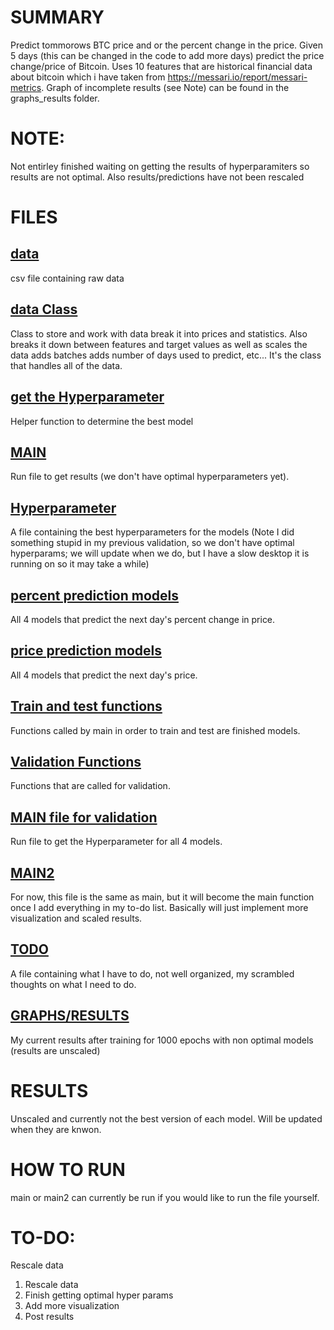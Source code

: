 # SUMMARY
Predict tommorows BTC price and or the percent change in the price. Given 5 days (this can be changed in
the code to add more days) predict the price change/price of Bitcoin. Uses 10 features that are historical 
financial data about bitcoin which i have taken from https://messari.io/report/messari-metrics.
Graph of incomplete results (see Note) can be found in the graphs_results folder.
# NOTE:
Not entirley finished waiting
on getting the results of hyperparamiters so results are not optimal. Also results/predictions
have not been rescaled 

# FILES
## [data](/data.csv)
csv file containing raw data
## [data Class](/dataClass.py)
Class to store and work with data break it into prices and statistics. Also
breaks it down between features and target values as well as scales the data
adds batches adds number of days used to predict, etc... It's the class that handles all of the data.
## [get the Hyperparameter](/get_best_models.py)
Helper function to determine the best model
## [MAIN](/main.py)
Run file to get results (we don't have optimal hyperparameters yet).
## [Hyperparameter](/params.json)
A file containing the best hyperparameters for the models
(Note I did something stupid in my previous validation, so we don't have optimal hyperparams; we will update when we do, but I have a slow desktop it is running on so it may take a while)
## [percent prediction models](/percent_pred_models.py)
All 4 models that predict the next day's percent change in price.
## [price prediction models](/price_pred_models.py)
All 4 models that predict the next day's price.
## [Train and test functions](/train_test_eval_funcs.py)
Functions called by main in order to train and test are finished models.
## [Validation Functions](/validation_functions.py)
Functions that are called for validation.
## [MAIN file for validation](/validation_main.py)
Run file to get the Hyperparameter for all 4 models.
## [MAIN2](/main2.py)
For now, this file is the same as main, but it will become the main function once I add everything in my to-do list. Basically will just implement more visualization and scaled results.
## [TODO](/TODO.txt)
A file containing what I have to do, not well organized, my scrambled thoughts on what I need to do.
## [GRAPHS/RESULTS](/graphs_results)
My current results after training for 1000 epochs with non optimal models (results are unscaled)
# RESULTS
Unscaled and currently not the best version of each model. Will be updated when 
they are knwon.

# HOW TO RUN
main or main2 can currently be run if you would like to run the file yourself.

# TO-DO:
Rescale data
1. Rescale data
2. Finish getting optimal hyper params
3. Add more visualization
4. Post results 
